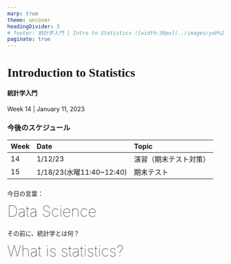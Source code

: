```yaml
---
marp: true
theme: uncover
headingDivider: 3
# footer: 統計学入門 | Intro to Statistics ![width:30px](../images/yoh%20with%20globe.png)
paginate: true
---
```


<style>
small {font-size:0.6em}
medium {font-size:0.9em}
large {font-size:2em}
xlarge {font-size:4em}
gray {padding:20px;background-color:whitesmoke;font-weight:800}
plum {padding:20px;background-color:plum;line-height:3}
xl { font-size:2.5em;font-weight:100;line-height:1}
h1,h2,h3,h4,h5{font-family:serif}
section {font-size:2em;font-weight:300;}
</style>

# Introduction to Statistics
#### 統計学入門

Week 14 | January 11, 2023

### 今後のスケジュール

<span class=medium>

Week|Date|Topic
:--|:--|:--
14|1/12/23|演習（期末テスト対策）
15|1/18/23(水曜11:40~12:40)|期末テスト

</span>

###

今日の言葉：

<xl>
Data Science
</xl>

###

その前に、統計学とは何？

<xl>
What is statistics?
</xl>



